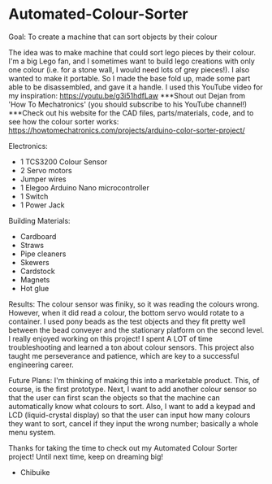 # Automated-Colour-Sorter
Goal: To create a machine that can sort objects by their colour

The idea was to make machine that could sort lego pieces by their colour. I'm a big Lego fan, and I sometimes want to build lego creations with only one colour (i.e. for a stone wall, I would need lots of grey pieces!). I also wanted to make it portable. So I made the base fold up, made some part able to be disassembled, and gave it a handle. 
I used this YouTube video for my inspiration: https://youtu.be/g3i51hdfLaw 
***Shout out Dejan from 'How To Mechatronics' (you should subscribe to his YouTube channel!)
***Check out his website for the CAD files, parts/materials, code, and to see how the colour sorter works: https://howtomechatronics.com/projects/arduino-color-sorter-project/

Electronics:
- 1 TCS3200 Colour Sensor
- 2 Servo motors
- Jumper wires
- 1 Elegoo Arduino Nano microcontroller
- 1 Switch
- 1 Power Jack

Building Materials:
- Cardboard
- Straws
- Pipe cleaners
- Skewers
- Cardstock
- Magnets
- Hot glue

Results: 
The colour sensor was finiky, so it was reading the colours wrong. However, when it did read a colour, the bottom servo would rotate to a container. I used pony beads as the test objects and they fit pretty well between the bead conveyer and the stationary platform on the second level. I really enjoyed working on this project! I spent A LOT of time troubleshooting and learned a ton about colour sensors. This project also taught me perseverance and patience, which are key to a successful engineering career.  

Future Plans: 
I'm thinking of making this into a marketable product. This, of course, is the first prototype. Next, I want to add another colour sensor so that the user can first scan the objects so that the machine can automatically know what colours to sort. Also, I want to add a keypad and LCD (liquid-crystal display) so that the user can input how many colours they want to sort, cancel if they input the wrong number; basically a whole menu system. 

Thanks for taking the time to check out my Automated Colour Sorter project! Until next time, keep on dreaming big! 

- Chibuike

